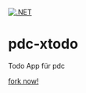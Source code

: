 [![.NET](https://github.com/tweakch/pdc-xtodo/actions/workflows/dotnet.yml/badge.svg?branch=main)](https://github.com/tweakch/pdc-xtodo/actions/workflows/dotnet.yml)

# pdc-xtodo

Todo App für pdc

[fork now!](https://github.com/tweakch/pdc-xtodo/fork)
